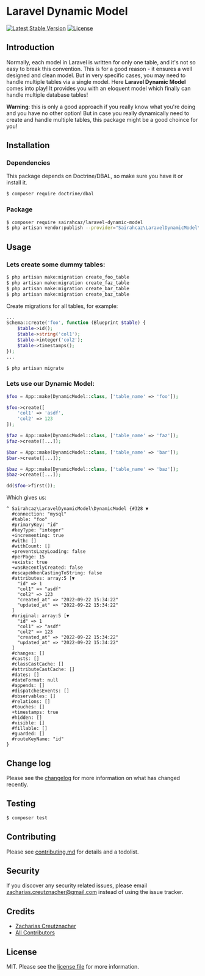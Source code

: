 # Laravel Dynamic Model

<p align="left">
<!--<a href="https://packagist.org/packages/sairahcaz/laravel-dynamic-model"><img src="https://img.shields.io/packagist/dt/sairahcaz/laravel-dynamic-model" alt="Total Downloads"></a>-->
<a href="https://packagist.org/packages/sairahcaz/laravel-dynamic-model"><img src="https://img.shields.io/packagist/v/sairahcaz/laravel-dynamic-model" alt="Latest Stable Version"></a>
<a href="https://packagist.org/packages/sairahcaz/laravel-dynamic-model"><img src="https://img.shields.io/packagist/l/sairahcaz/laravel-dynamic-model" alt="License"></a>
</p>

## Introduction

Normally, each model in Laravel is written for only one table, and it's not so easy to break this convention. This is for a good reason - it ensures a well designed and clean model. But in very specific cases, you may need to handle multiple tables via a single model. Here **Laravel Dynamic Model** comes into play! It provides you with an eloquent model which finally can handle multiple database tables!


**Warning**: this is only a good approach if you really know what you're doing and you have no other option! But in case you really dynamically need to create and handle multiple tables, this package might be a good choince for you!

## Installation

### Dependencies

This package depends on Doctrine/DBAL, so make sure you have it or install it.

``` bash
$ composer require doctrine/dbal
```

### Package

``` bash
$ composer require sairahcaz/laravel-dynamic-model
$ php artisan vendor:publish --provider="Sairahcaz\LaravelDynamicModel\DynamicModelServiceProvider" --tag="config"
```


## Usage

### Lets create some dummy tables:

``` bash
$ php artisan make:migration create_foo_table
$ php artisan make:migration create_faz_table
$ php artisan make:migration create_bar_table
$ php artisan make:migration create_baz_table
```

Create migrations for all tables, for example:

``` php
...
Schema::create('foo', function (Blueprint $table) {
    $table->id();
    $table->string('col1');
    $table->integer('col2');
    $table->timestamps();
});
...
```

``` bash
$ php artisan migrate
```

### Lets use our Dynamic Model:


``` php
$foo = App::make(DynamicModel::class, ['table_name' => 'foo']);

$foo->create([
    'col1' => 'asdf',
    'col2' => 123
]);

$faz = App::make(DynamicModel::class, ['table_name' => 'faz']);
$faz->create([...]);

$bar = App::make(DynamicModel::class, ['table_name' => 'bar']);
$bar->create([...]);

$baz = App::make(DynamicModel::class, ['table_name' => 'baz']);
$baz->create([...]);

dd($foo->first());
```

Which gives us:

```
^ Sairahcaz\LaravelDynamicModel\DynamicModel {#328 ▼
  #connection: "mysql"
  #table: "foo"
  #primaryKey: "id"
  #keyType: "integer"
  +incrementing: true
  #with: []
  #withCount: []
  +preventsLazyLoading: false
  #perPage: 15
  +exists: true
  +wasRecentlyCreated: false
  #escapeWhenCastingToString: false
  #attributes: array:5 [▼
    "id" => 1
    "col1" => "asdf"
    "col2" => 123
    "created_at" => "2022-09-22 15:34:22"
    "updated_at" => "2022-09-22 15:34:22"
  ]
  #original: array:5 [▼
    "id" => 1
    "col1" => "asdf"
    "col2" => 123
    "created_at" => "2022-09-22 15:34:22"
    "updated_at" => "2022-09-22 15:34:22"
  ]
  #changes: []
  #casts: []
  #classCastCache: []
  #attributeCastCache: []
  #dates: []
  #dateFormat: null
  #appends: []
  #dispatchesEvents: []
  #observables: []
  #relations: []
  #touches: []
  +timestamps: true
  #hidden: []
  #visible: []
  #fillable: []
  #guarded: []
  #routeKeyName: "id"
}
```

## Change log

Please see the [changelog](changelog.md) for more information on what has changed recently.

## Testing

``` bash
$ composer test
```

## Contributing

Please see [contributing.md](contributing.md) for details and a todolist.

## Security

If you discover any security related issues, please email zacharias.creutznacher@gmail.com instead of using the issue tracker.

## Credits

- [Zacharias Creutznacher][link-author]
- [All Contributors][link-contributors]

## License

MIT. Please see the [license file](license.md) for more information.

[ico-version]: https://img.shields.io/packagist/v/sairahcaz/laravel-dynamic-model.svg?style=flat-square
[ico-downloads]: https://img.shields.io/packagist/dt/sairahcaz/laravel-dynamic-model.svg?style=flat-square
[ico-travis]: https://img.shields.io/travis/sairahcaz/laravel-dynamic-model/master.svg?style=flat-square
[ico-styleci]: https://styleci.io/repos/12345678/shield

[link-packagist]: https://packagist.org/packages/sairahcaz/laravel-dynamic-model
[link-downloads]: https://packagist.org/packages/sairahcaz/laravel-dynamic-model
[link-travis]: https://travis-ci.org/sairahcaz/laravel-dynamic-model
[link-styleci]: https://styleci.io/repos/12345678
[link-author]: https://github.com/sairahcaz
[link-contributors]: ../../contributors
